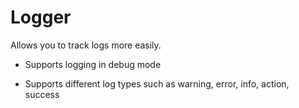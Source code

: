 # Logger

Allows you to track logs more easily.

+ Supports logging in debug mode

+ Supports different log types such as warning, error, info, action, success
